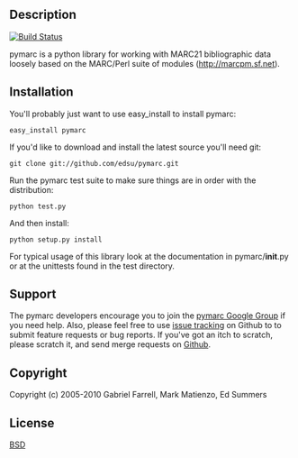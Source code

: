 Description
-----------

[![Build Status](https://secure.travis-ci.org/ruebot/pymarc.png)](http://travis-ci.org/ruebot/pymarc)

pymarc is a python library for working with MARC21 bibliographic data
loosely based on the MARC/Perl suite of modules (http://marcpm.sf.net).

Installation
------------

You'll probably just want to use easy_install to install pymarc:

    easy_install pymarc

If you'd like to download and install the latest source you'll need git:

    git clone git://github.com/edsu/pymarc.git

Run the pymarc test suite to make sure things are in order with the 
distribution:

    python test.py

And then install:

    python setup.py install

For typical usage of this library look at the documentation in 
pymarc/__init__.py or at the unittests found in the test directory.

Support
-------

The pymarc developers encourage you to join the [pymarc Google Group](http://groups.google.com/group/pymarc) if you need help.  Also, please feel free to use [issue tracking](https://github.com/edsu/pymarc/issues) on Github to to submit feature requests or bug reports. If you've got an itch to scratch, please scratch it, and send merge requests on [Github](http://github.com/edsu/pymarc).

Copyright
---------

Copyright (c) 2005-2010 Gabriel Farrell, Mark Matienzo, Ed Summers

License
-------

[BSD](http://www.opensource.org/licenses/bsd-license.php)
